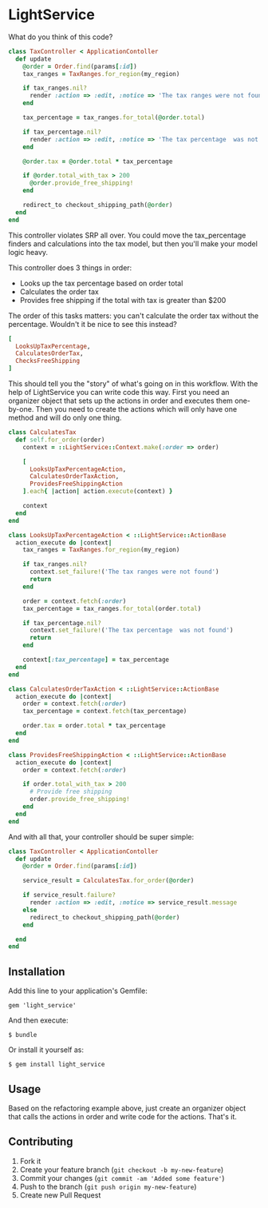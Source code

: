# LightService

What do you think of this code?

```ruby
class TaxController < ApplicationContoller
  def update
    @order = Order.find(params[:id])
    tax_ranges = TaxRanges.for_region(my_region)

    if tax_ranges.nil?
      render :action => :edit, :notice => 'The tax ranges were not found'
    end

    tax_percentage = tax_ranges.for_total(@order.total)

    if tax_percentage.nil?
      render :action => :edit, :notice => 'The tax percentage  was not found'
    end

    @order.tax = @order.total * tax_percentage

    if @order.total_with_tax > 200
      @order.provide_free_shipping!
    end

    redirect_to checkout_shipping_path(@order)
  end
end
```

This controller violates SRP all over. You could move the tax_percentage finders and calculations 
into the tax model, but then you'll make your model logic heavy.

This controller does 3 things in order:
* Looks up the tax percentage based on order total
* Calculates the order tax
* Provides free shipping if the total with tax is greater than $200

The order of this tasks matters: you can't calculate the order tax without the percentage.
Wouldn't it be nice to see this instead?

```ruby
[
  LooksUpTaxPercentage,
  CalculatesOrderTax,
  ChecksFreeShipping
]
```

This should tell you the "story" of what's going on in this workflow.
With the help of LightService you can write code this way. First you need an organizer object that sets up the actions in order
and executes them one-by-one. Then you need to create the actions which will only have one method and will do only one thing.

```ruby
class CalculatesTax
  def self.for_order(order)
    context = ::LightService::Context.make(:order => order)

    [
      LooksUpTaxPercentageAction,
      CalculatesOrderTaxAction,
      ProvidesFreeShippingAction
    ].each{ |action| action.execute(context) }

    context
  end
end

class LooksUpTaxPercentageAction < ::LightService::ActionBase
  action_execute do |context|
    tax_ranges = TaxRanges.for_region(my_region)

    if tax_ranges.nil?
      context.set_failure!('The tax ranges were not found')
      return
    end

    order = context.fetch(:order)
    tax_percentage = tax_ranges.for_total(order.total)

    if tax_percentage.nil?
      context.set_failure!('The tax percentage  was not found')
      return
    end

    context[:tax_percentage] = tax_percentage
  end
end

class CalculatesOrderTaxAction < ::LightService::ActionBase
  action_execute do |context|
    order = context.fetch(:order)
    tax_percentage = context.fetch(tax_percentage)

    order.tax = order.total * tax_percentage
  end
end

class ProvidesFreeShippingAction < ::LightService::ActionBase
  action_execute do |context|
    order = context.fetch(:order)

    if order.total_with_tax > 200
      # Provide free shipping
      order.provide_free_shipping!
    end
  end
end
```

And with all that, your controller should be super simple:

```ruby
class TaxController < ApplicationContoller
  def update
    @order = Order.find(params[:id])

    service_result = CalculatesTax.for_order(@order)

    if service_result.failure?
      render :action => :edit, :notice => service_result.message
    else
      redirect_to checkout_shipping_path(@order)
    end

  end
end
```

## Installation

Add this line to your application's Gemfile:

    gem 'light_service'

And then execute:

    $ bundle

Or install it yourself as:

    $ gem install light_service

## Usage

Based on the refactoring example above, just create an organizer object that calls the 
actions in order and write code for the actions. That's it.

## Contributing

1. Fork it
2. Create your feature branch (`git checkout -b my-new-feature`)
3. Commit your changes (`git commit -am 'Added some feature'`)
4. Push to the branch (`git push origin my-new-feature`)
5. Create new Pull Request
